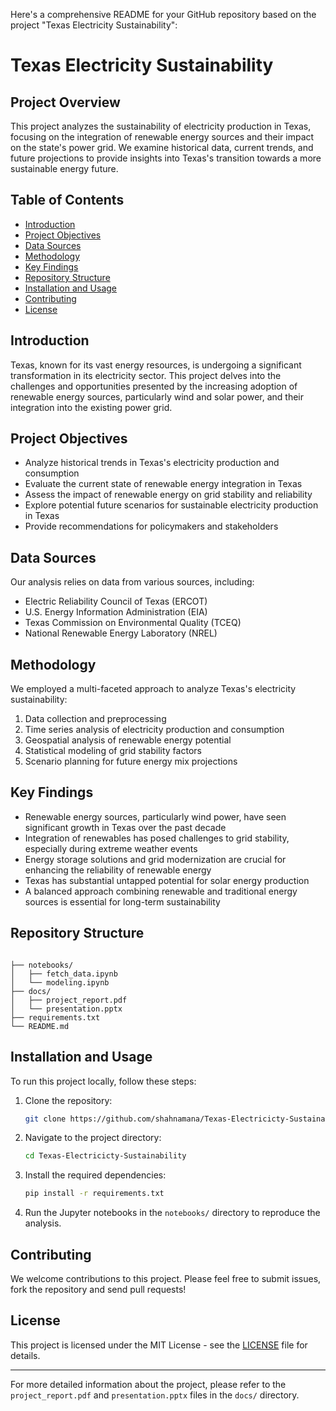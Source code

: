 Here's a comprehensive README for your GitHub repository based on the project "Texas Electricity Sustainability":

# Texas Electricity Sustainability

## Project Overview

This project analyzes the sustainability of electricity production in Texas, focusing on the integration of renewable energy sources and their impact on the state's power grid. We examine historical data, current trends, and future projections to provide insights into Texas's transition towards a more sustainable energy future.

## Table of Contents

- [Introduction](#introduction)
- [Project Objectives](#project-objectives)
- [Data Sources](#data-sources)
- [Methodology](#methodology)
- [Key Findings](#key-findings)
- [Repository Structure](#repository-structure)
- [Installation and Usage](#installation-and-usage)
- [Contributing](#contributing)
- [License](#license)

## Introduction

Texas, known for its vast energy resources, is undergoing a significant transformation in its electricity sector. This project delves into the challenges and opportunities presented by the increasing adoption of renewable energy sources, particularly wind and solar power, and their integration into the existing power grid.

## Project Objectives

- Analyze historical trends in Texas's electricity production and consumption
- Evaluate the current state of renewable energy integration in Texas
- Assess the impact of renewable energy on grid stability and reliability
- Explore potential future scenarios for sustainable electricity production in Texas
- Provide recommendations for policymakers and stakeholders

## Data Sources

Our analysis relies on data from various sources, including:

- Electric Reliability Council of Texas (ERCOT)
- U.S. Energy Information Administration (EIA)
- Texas Commission on Environmental Quality (TCEQ)
- National Renewable Energy Laboratory (NREL)

## Methodology

We employed a multi-faceted approach to analyze Texas's electricity sustainability:

1. Data collection and preprocessing
2. Time series analysis of electricity production and consumption
3. Geospatial analysis of renewable energy potential
4. Statistical modeling of grid stability factors
5. Scenario planning for future energy mix projections

## Key Findings

- Renewable energy sources, particularly wind power, have seen significant growth in Texas over the past decade
- Integration of renewables has posed challenges to grid stability, especially during extreme weather events
- Energy storage solutions and grid modernization are crucial for enhancing the reliability of renewable energy
- Texas has substantial untapped potential for solar energy production
- A balanced approach combining renewable and traditional energy sources is essential for long-term sustainability

## Repository Structure

```

├── notebooks/
│   ├── fetch_data.ipynb
│   └── modeling.ipynb
├── docs/
│   ├── project_report.pdf
│   └── presentation.pptx
├── requirements.txt
└── README.md
```

## Installation and Usage

To run this project locally, follow these steps:

1. Clone the repository:
   ```bash
   git clone https://github.com/shahnamana/Texas-Electricicty-Sustainability.git
   ```

2. Navigate to the project directory:
   ```bash
   cd Texas-Electricicty-Sustainability
   ```

3. Install the required dependencies:
   ```bash
   pip install -r requirements.txt
   ```

4. Run the Jupyter notebooks in the `notebooks/` directory to reproduce the analysis.

## Contributing

We welcome contributions to this project. Please feel free to submit issues, fork the repository and send pull requests!

## License

This project is licensed under the MIT License - see the [LICENSE](LICENSE) file for details.

---

For more detailed information about the project, please refer to the `project_report.pdf` and `presentation.pptx` files in the `docs/` directory.
